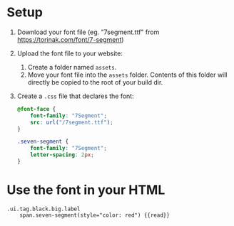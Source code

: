 # Setup 

1. Download your font file (eg. "7segment.ttf" from https://torinak.com/font/7-segment)

2. Upload the font file to your website: 

    1. Create a folder named `assets`.
    2. Move your font file into the `assets` folder. 
       Contents of this folder will directly be copied to the root of your build dir.

3. Create a `.css` file that declares the font: 

    ```css
    @font-face {
        font-family: "7Segment";
        src: url("/7segment.ttf");
    }

    .seven-segment {
        font-family: "7Segment";
        letter-spacing: 2px;
    }
    ```

# Use the font in your HTML

```pug
.ui.tag.black.big.label 
    span.seven-segment(style="color: red") {{read}}
```